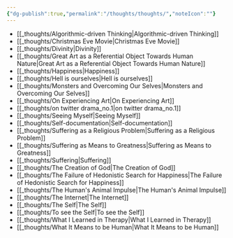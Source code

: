 ```yaml
---
{"dg-publish":true,"permalink":"/thoughts/thoughts/","noteIcon":""}
---
```



- [[_thoughts/Algorithmic-driven Thinking\|Algorithmic-driven Thinking]]
- [[_thoughts/Christmas Eve Movie\|Christmas Eve Movie]]
- [[_thoughts/Divinity\|Divinity]]
- [[_thoughts/Great Art as a Referential Object Towards Human Nature\|Great Art as a Referential Object Towards Human Nature]]
- [[_thoughts/Happiness\|Happiness]]
- [[_thoughts/Hell is ourselves\|Hell is ourselves]]
- [[_thoughts/Monsters and Overcoming Our Selves\|Monsters and Overcoming Our Selves]]
- [[_thoughts/On Experiencing Art\|On Experiencing Art]]
- [[_thoughts/on twitter drama_no.1\|on twitter drama_no.1]]
- [[_thoughts/Seeing Myself\|Seeing Myself]]
- [[_thoughts/Self-documentation\|Self-documentation]]
- [[_thoughts/Suffering as a Religious Problem\|Suffering as a Religious Problem]]
- [[_thoughts/Suffering as Means to Greatness\|Suffering as Means to Greatness]]
- [[_thoughts/Suffering\|Suffering]]
- [[_thoughts/The Creation of God\|The Creation of God]]
- [[_thoughts/The Failure of Hedonistic Search for Happiness\|The Failure of Hedonistic Search for Happiness]]
- [[_thoughts/The Human's Animal Impulse\|The Human's Animal Impulse]]
- [[_thoughts/The Internet\|The Internet]]
- [[_thoughts/The Self\|The Self]]
- [[_thoughts/To see the Self\|To see the Self]]
- [[_thoughts/What I Learned in Therapy\|What I Learned in Therapy]]
- [[_thoughts/What It Means to be Human\|What It Means to be Human]]

